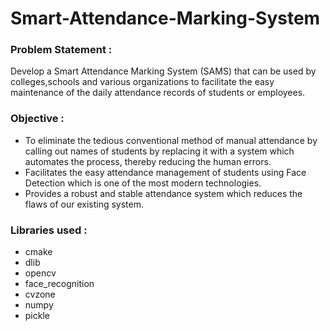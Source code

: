 # Smart-Attendance-Marking-System

### Problem Statement :

Develop a Smart Attendance Marking System (SAMS) that can be used by colleges,schools and various organizations to facilitate the easy maintenance of the daily attendance records of students or employees.

### Objective :

* To eliminate the tedious conventional method of manual attendance by calling out names of students by replacing it with a system which automates the process, thereby reducing the human errors.
* Facilitates the easy attendance management of students using Face Detection which is one of the most modern technologies.
* Provides a robust and stable attendance system which reduces the flaws of our existing system.

### Libraries used :

* cmake
* dlib
* opencv
* face_recognition
* cvzone
* numpy
* pickle

